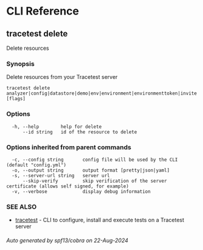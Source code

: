 # CLI Reference
## tracetest delete

Delete resources

### Synopsis

Delete resources from your Tracetest server

```
tracetest delete analyzer|config|datastore|demo|env|environment|environmenttoken|invite|monitor|organization|pollingprofile|test|testrunner|testsuite|variableset [flags]
```

### Options

```
  -h, --help        help for delete
      --id string   id of the resource to delete
```

### Options inherited from parent commands

```
  -c, --config string       config file will be used by the CLI (default "config.yml")
  -o, --output string       output format [pretty|json|yaml]
  -s, --server-url string   server url
      --skip-verify         skip verification of the server certificate (allows self signed, for example)
  -v, --verbose             display debug information
```

### SEE ALSO

* [tracetest](tracetest.md)	 - CLI to configure, install and execute tests on a Tracetest server

###### Auto generated by spf13/cobra on 22-Aug-2024
